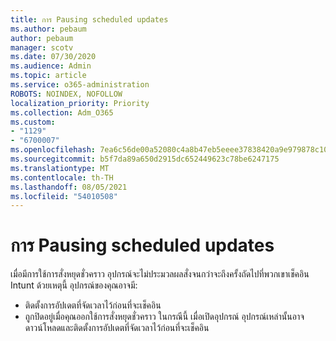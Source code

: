 ```yaml
---
title: การ Pausing scheduled updates
ms.author: pebaum
author: pebaum
manager: scotv
ms.date: 07/30/2020
ms.audience: Admin
ms.topic: article
ms.service: o365-administration
ROBOTS: NOINDEX, NOFOLLOW
localization_priority: Priority
ms.collection: Adm_O365
ms.custom:
- "1129"
- "6700007"
ms.openlocfilehash: 7ea6c56de00a52080c4a8b47eb5eeee37838420a9e979878c10aeb12885a8b99
ms.sourcegitcommit: b5f7da89a650d2915dc652449623c78be6247175
ms.translationtype: MT
ms.contentlocale: th-TH
ms.lasthandoff: 08/05/2021
ms.locfileid: "54010508"
---
```

# <a name="pausing-scheduled-updates"></a>การ Pausing scheduled updates

เมื่อมีการใช้การสั่งหยุดชั่วคราว อุปกรณ์จะไม่ประมวลผลสั่งจนกว่าจะถึงครั้งถัดไปที่พวกเขาเช็คอิน Intunt ด้วยเหตุนี้ อุปกรณ์ของคุณอาจมี:

- ติดตั้งการอัปเดตที่จัดเวลาไว้ก่อนที่จะเช็คอิน
- ถูกปิดอยู่เมื่อคุณออกใช้การสั่งหยุดชั่วคราว ในกรณีนี้ เมื่อเปิดอุปกรณ์ อุปกรณ์เหล่านั้นอาจดาวน์โหลดและติดตั้งการอัปเดตที่จัดเวลาไว้ก่อนที่จะเช็คอิน